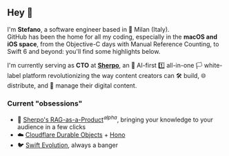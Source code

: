 ## Hey 👋

I'm **Stefano**, a software engineer based in :round_pushpin: Milan (Italy).  
GitHub has been the home for all my coding, especially in the **macOS and iOS space**, from the Objective-C days with Manual Reference Counting, to Swift 6 and beyond: you'll find some highlights below.

I'm currently serving as **CTO** at [**Sherpo**](https://sherpo.io), an :robot: AI-first :one: all-in-one :white_flag: white-label platform revolutionizing the way content creators can :hammer_and_wrench: build, :globe_with_meridians: distribute, and :briefcase: manage their digital content. 

### Current "obsessions"
- :speech_balloon: [Sherpo's RAG-as-a-Product](https://dash.sherpo.io)<sup>_⍺lpha_</sup>, bringing your knowledge to your audience in a few clicks
- :cloud: [Cloudflare Durable Objects](https://developers.cloudflare.com/durable-objects) + [Hono](https://hono.dev)
- :bird: [Swift Evolution](https://www.swift.org/swift-evolution), always a banger
